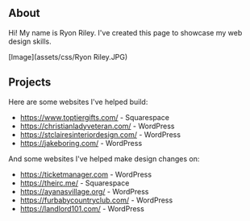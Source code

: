 ## About

Hi! My name is Ryon Riley. I've created this page to showcase my web design skills.

[Image](assets/css/Ryon Riley.JPG)

## Projects
Here are some websites I've helped build:
- https://www.toptiergifts.com/ - Squarespace
- https://christianladyveteran.com/ - WordPress
- https://stclairesinteriordesign.com/ - WordPress
- https://jakeboring.com/ - WordPress

And some websites I've helped make design changes on:
- https://ticketmanager.com - WordPress
- https://theirc.me/ - Squarespace
- https://ayanasvillage.org/ - WordPress
- https://furbabycountryclub.com/ - WordPress
- https://landlord101.com/ - WordPress
